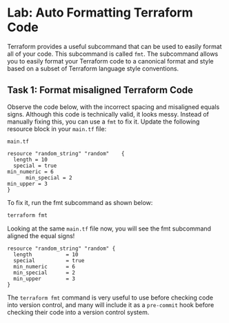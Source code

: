 # Lab: Auto Formatting Terraform Code

Terraform provides a useful subcommand that can be used to easily format all of your code. This subcommand is called `fmt`. The subcommand allows you to easily format your Terraform code to a canonical format and style based on a subset of Terraform language style conventions.

## Task 1: Format misaligned Terraform Code

Observe the code below, with the incorrect spacing and misaligned equals signs. Although this code is technically valid, it looks messy. Instead of manually fixing this, you can use a `fmt` to fix it. Update the following resource block in your `main.tf` file:

`main.tf`

```hcl
resource "random_string" "random"    {
  length = 10
  special = true
min_numeric = 6
      min_special = 2
min_upper = 3
}
```

To fix it, run the fmt subcommand as shown below:

```bash
terraform fmt
```

Looking at the same `main.tf` file now, you will see the fmt subcommand aligned the equal signs!

```hcl
resource "random_string" "random" {
  length           = 10
  special          = true
  min_numeric      = 6
  min_special      = 2
  min_upper        = 3
}
```

The `terraform fmt` command is very useful to use before checking code into version control, and many will include it as a `pre-commit` hook before checking their code into a version control system.
